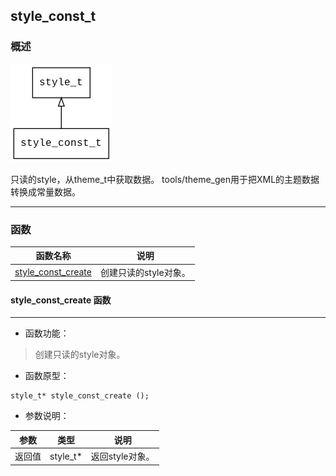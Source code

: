 ## style\_const\_t
### 概述
![image](images/style_const_t_0.png)

只读的style，从theme\_t中获取数据。
tools/theme_gen用于把XML的主题数据转换成常量数据。

----------------------------------
### 函数
<p id="style_const_t_methods">

| 函数名称 | 说明 | 
| -------- | ------------ | 
| <a href="#style_const_t_style_const_create">style\_const\_create</a> | 创建只读的style对象。 |
#### style\_const\_create 函数
-----------------------

* 函数功能：

> <p id="style_const_t_style_const_create">创建只读的style对象。


* 函数原型：

```
style_t* style_const_create ();
```

* 参数说明：

| 参数 | 类型 | 说明 |
| -------- | ----- | --------- |
| 返回值 | style\_t* | 返回style对象。 |
